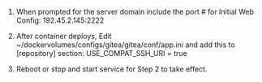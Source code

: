 1.  When prompted for the server domain include the port # for Initial Web Config:
    192.45.2.145:2222
2.  After container deploys, Edit ~/dockervolumes/configs/gitea/gitea/conf/app.ini and add this to [repository] section:
    USE_COMPAT_SSH_URI = true

3. Reboot or stop and start service for Step 2 to take effect.